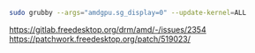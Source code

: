 ```bash
sudo grubby --args="amdgpu.sg_display=0" --update-kernel=ALL
```

https://gitlab.freedesktop.org/drm/amd/-/issues/2354  
https://patchwork.freedesktop.org/patch/519023/


